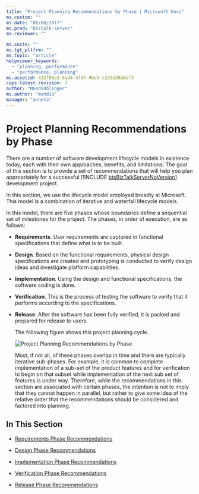 ```yaml
---
title: "Project Planning Recommendations by Phase | Microsoft Docs"
ms.custom: ""
ms.date: "06/08/2017"
ms.prod: "biztalk-server"
ms.reviewer: ""

ms.suite: ""
ms.tgt_pltfrm: ""
ms.topic: "article"
helpviewer_keywords: 
  - "planning, performance"
  - "performance, planning"
ms.assetid: 422f05e3-5ad4-4f47-9be3-c229a20a6ef3
caps.latest.revision: 7
author: "MandiOhlinger"
ms.author: "mandia"
manager: "anneta"
---
```

# Project Planning Recommendations by Phase
There are a number of software development lifecycle models in existence today, each with their own approaches, benefits, and limitations. The goal of this section is to provide a set of recommendations that will help you plan appropriately for a successful [!INCLUDE [btsBizTalkServerNoVersion](../includes/btsbiztalkservernoversion-md.md)] development project.  
  
 In this section, we use the lifecycle model employed broadly at Microsoft. This model is a combination of iterative and waterfall lifecycle models.  
  
 In this model, there are five phases whose boundaries define a sequential set of milestones for the project. The phases, in order of execution, are as follows:  
  
- **Requirements**. User requirements are captured in functional specifications that define what is to be built.  
  
- **Design**. Based on the functional requirements, physical design specifications are created and prototyping is conducted to verify design ideas and investigate platform capabilities.  
  
- **Implementation**. Using the design and functional specifications, the software coding is done.  
  
- **Verification**. This is the process of testing the software to verify that it performs according to the specifications.  
  
- **Release**. After the software has been fully verified, it is packed and prepared for release to users.  
  
  The following figure shows this project planning cycle.  
  
  ![Project Planning Recommendations by Phase](../core/media/planningbyphase.gif "PlanningByPhase")  
  
  Most, if not all, of these phases overlap in time and there are typically iterative sub-phases. For example, it is common to complete implementation of a sub-set of the product features and for verification to begin on that subset while implementation of the next sub set of features is under way. Therefore, while the recommendations in this section are associated with certain phases, the intention is not to imply that they cannot happen in parallel, but rather to give some idea of the relative order that the recommendations should be considered and factored into planning.  
  
## In This Section  
  
-   [Requirements Phase Recommendations](../core/requirements-phase-recommendations.md)  
  
-   [Design Phase Recommendations](../core/design-phase-recommendations.md)  
  
-   [Implementation Phase Recommendations](../core/implementation-phase-recommendations.md)  
  
-   [Verification Phase Recommendations](../core/verification-phase-recommendations.md)  
  
-   [Release Phase Recommendations](../core/release-phase-recommendations.md)